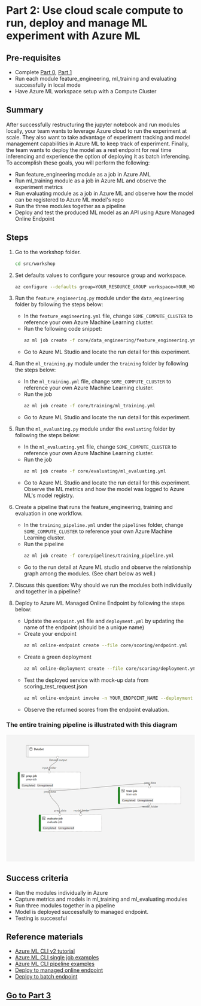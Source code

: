 
# Part 2: Use cloud scale compute to run, deploy and manage ML experiment with Azure ML

## Pre-requisites
- Complete [Part 0](part_0.md), [Part 1](part_1.md)
- Run each module feature_engineering, ml_training and evaluating successfully in local mode
- Have Azure ML workspace setup with a Compute Cluster

## Summary 
After successfully restructuring the jupyter notebook and run modules locally, your team wants to leverage Azure cloud to run the experiment at scale.
They also want to take advantage of experiment tracking and model management capabilities in Azure ML to keep track of experiment. 
Finally, the team wants to deploy the model as a rest endpoint for real time inferencing and experience the option of deploying it as batch inferencing.
To accomplish these goals, you will perform the following:
- Run feature_engineering module as a job in Azure AML 
- Run ml_training module as a job in Azure ML and observe the experiment metrics 
- Run evaluating module as a job in Azure ML and observe how the model can be registered to Azure ML model's repo
- Run the three modules together as a pipeline
- Deploy and test the produced ML model as an API using Azure Managed Online Endpoint


## Steps
1. Go to the workshop folder.
    ```bash 
    cd src/workshop
    ```
2. Set defaults values to configure your resource group and workspace.
    ```bash 
    az configure --defaults group=YOUR_RESOURCE_GROUP workspace=YOUR_WORKSPACE

    ```

3. Run the ```feature_engineering.py``` module under the ```data_engineering``` folder by following the steps below:
    - In the ```feature_engineering.yml``` file, change ```SOME_COMPUTE_CLUSTER``` to reference your own Azure Machine Learning cluster.
    - Run the following code snippet:
        ```bash 
        az ml job create -f core/data_engineering/feature_engineering.yml 
        ```
    - Go to Azure ML Studio and locate the run detail for this experiment.

4. Run the ```ml_training.py``` module under the ```training``` folder by following the steps below:
    - In the ```ml_training.yml``` file, change ```SOME_COMPUTE_CLUSTER``` to reference your own Azure Machine Learning cluster.
    - Run the job 
        ```bash 
        az ml job create -f core/training/ml_training.yml 
        ```
    - Go to Azure ML Studio and locate the run detail for this experiment.

5. Run the ```ml_evaluating.py``` module under the ```evaluating``` folder by following the steps below:
    - In the ```ml_evaluating.yml``` file, change ```SOME_COMPUTE_CLUSTER``` to reference your own Azure Machine Learning cluster.
    - Run the job 
        ```bash 
        az ml job create -f core/evaluating/ml_evaluating.yml 
        ```
    - Go to Azure ML Studio and locate the run detail for this experiment. Observe the ML metrics and how the model was logged to Azure ML's model registry.

6. Create a pipeline that runs the feature_engineering, training and evaluation in one workflow.
    - In the ```training_pipeline.yml``` under the ```pipelines``` folder, change ```SOME_COMPUTE_CLUSTER``` to reference your own Azure Machine Learning cluster.
    - Run the pipeline  
        ```bash 
        az ml job create -f core/pipelines/training_pipeline.yml 
        ```
    - Go to the run detail at Azure ML studio and observe the relationship graph among the modules. (See chart below as well.)

7. Discuss this question: Why should we run the modules both individually and together in a pipeline? 

8. Deploy to Azure ML Managed Online Endpoint by following the steps below:
    - Update the ```endpoint.yml``` file and ```deployment.yml``` by updating the name of the endpoint (should be a unique name)
    - Create your endpoint
        ```bash 
        az ml online-endpoint create --file core/scoring/endpoint.yml 
        ```
    - Create a green deployment 
        ```bash 
        az ml online-deployment create --file core/scoring/deployment.yml 
        ```
    - Test the deployed service with mock-up data from scoring_test_request.json
        ```bash 
        az ml online-endpoint invoke -n YOUR_ENDPOINT_NAME --deployment green --request-file core/scoring/scoring_test_request.json 
        ``` 
    - Observe the returned scores from the endpoint evaluation.

### The entire training pipeline is illustrated with this diagram
![training_pipeline](images/training_pipeline.png)

## Success criteria
- Run the modules individually in Azure 
- Capture metrics and models in ml_training and ml_evaluating modules
- Run three modules together in a pipeline
- Model is deployed successfully to managed endpoint. 
- Testing is successful

## Reference materials
- [Azure ML CLI v2 tutorial](https://docs.microsoft.com/en-us/learn/paths/train-models-azure-machine-learning-cli-v2/)
- [Azure ML CLI single job examples](https://github.com/Azure/azureml-examples/tree/main/cli/jobs/single-step)
- [Azure ML CLI pipeline examples](https://github.com/Azure/azureml-examples/tree/main/cli/jobs/pipelines)
- [Deploy to managed online endpoint](https://docs.microsoft.com/en-us/azure/machine-learning/how-to-deploy-managed-online-endpoints)
- [Deploy to batch endpoint](https://docs.microsoft.com/en-us/azure/machine-learning/how-to-use-batch-endpoint)

## [Go to Part 3](part_3.md)
